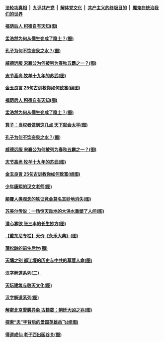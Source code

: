 

####  [法轮功真相](../../../../basic/blob/master/README.md?t=08042131) &nbsp;|&nbsp; [九评共产党](../../../../9ping.md/blob/master/README.md?t=08042131) &nbsp;|&nbsp; [解体党文化](../../../../jtdwh.md/blob/master/README.md?t=08042131)  &nbsp;|&nbsp; [共产主义的终极目的](../../../../gczydzjmd.md/blob/master/README.md?t=08042131) &nbsp;|&nbsp; [魔鬼在统治我们的世界](../../../../mgztzwmdsj.md/blob/master/README.md?t=08042131) 

#### [福荫后人 积德自有天知(图)](../pages/p7/941752.md?t=08042131) 

#### [孟浩然为何从儒生变成了隐士？(图)](../pages/p7/941642.md?t=08042131) 

#### [孔子为何不饮盗泉之水？(图)](../pages/p7/941719.md?t=08042131) 

#### [威德远服 宋襄公为何被列为春秋五霸之一？(图)](../pages/p7/941629.md?t=08042131) 

#### [志节高尚 牧羊十九年的苏武(图)](../pages/p7/941631.md?t=08042131) 

#### [金玉良言 25句古训教你如何致富(组图)](../pages/p7/941605.md?t=08042131) 

#### [福荫后人 积德自有天知(图)](../pages/p7/941752.md?t=08042131) 

#### [孟浩然为何从儒生变成了隐士？(图)](../pages/p7/941642.md?t=08042131) 

#### [箕子：当权者做到这几点 天下就会太平(图)](../pages/p7/941745.md?t=08042131) 

#### [孔子为何不饮盗泉之水？(图)](../pages/p7/941719.md?t=08042131) 

#### [威德远服 宋襄公为何被列为春秋五霸之一？(图)](../pages/p7/941629.md?t=08042131) 

#### [志节高尚 牧羊十九年的苏武(图)](../pages/p7/941631.md?t=08042131) 

#### [金玉良言 25句古训教你如何致富(组图)](../pages/p7/941605.md?t=08042131) 

#### [少年康熙的汉文老师(图)](../pages/p7/941559.md?t=08042131) 

#### [颠覆人类观念的铁证竟会莫名其妙地消失(图)](../pages/p7/941352.md?t=08042131) 

#### [苏美尔传说：一场惊天动地的大洪水重塑了人间(图)](../pages/p7/941451.md?t=08042131) 

#### [澄心寡欲 张三丰的长生妙方(图)](../pages/p7/941056.md?t=08042131) 

#### [【戴东尼专栏】天价《永乐大典》(图)](../pages/p7/940714.md?t=08042131) 

#### [蒲松龄的前生后世(图)](../pages/p7/941350.md?t=08042131) 

#### [天壤之别 都江堰的历史与中共的草菅人命(图)](../pages/p7/941301.md?t=08042131) 

#### [汉字解道系列(二）](../pages/p7/941076.md?t=08042131) 

#### [天坛建筑与敬天文化(图)](../pages/p7/941308.md?t=08042131) 

#### [汉字解道系列(图)](../pages/p7/940996.md?t=08042131) 

#### [解密北京雪霰异象 古籍载：朝廷大凶之兆(图)](../pages/p7/941293.md?t=08042131) 

#### [探索“忠”字背后的爱国英雄岳飞(组图)](../pages/p7/941158.md?t=08042131) 

#### [得道成仙 老子西出函谷关(图)](../pages/p7/941055.md?t=08042131) 

